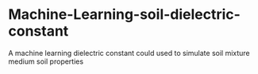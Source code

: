 # Machine-Learning-soil-dielectric-constant
A machine learning dielectric constant could used to simulate soil mixture medium soil properties
